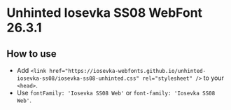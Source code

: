 # Unhinted Iosevka SS08 WebFont 26.3.1

## How to use

- Add `<link href="https://iosevka-webfonts.github.io/unhinted-iosevka-ss08/iosevka-ss08-unhinted.css" rel="stylesheet" />` to your `<head>`.
- Use `fontFamily: 'Iosevka SS08 Web'` or `font-family: 'Iosevka SS08 Web'`.
